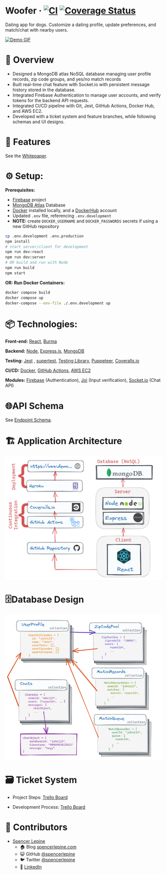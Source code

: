 # Woofer &middot; [![CI](https://github.com/spencerlepine/woofer/actions/workflows/main.yml/badge.svg?branch=main)](https://github.com/spencerlepine/woofer/actions/workflows/main.yml) [![Coverage Status](https://coveralls.io/repos/github/spencerlepine/woofer/badge.svg?branch=main)](https://coveralls.io/github/spencerlepine/woofer?branch=main)

Dating app for dogs. Customize a dating profile, update preferences, and match/chat with nearby users.

[![Demo GIF](./resources/images/demo.gif)](https://woofer-demo.herokuapp.com/)

# 🎯 Overview

- Designed a MongoDB atlas NoSQL database managing user profile records, zip code groups, and yes/no match records
- Built real-time chat feature with Socket.io with persistent message history stored in the database.
- Integrated Firebase Authentication to manage user accounts, and verify tokens for the backend API requests.
- Integrated CI/CD pipeline with Git, Jest, GitHub Actions, Docker Hub, and AWS EC2.
- Developed with a ticket system and feature branches, while following schemas and UI designs.

# 🌟 Features

See the [Whitepaper](./WOOFER_WHITEPAPER.md).

# ⚙️ Setup:

**Prerequisites:**

- [Firebase](https://firebase.google.com/) project
- [MongoDB Atlas](https://www.mongodb.com/atlas/database) Database
- [Docker](https://www.docker.com/) installed locally, and a [DockerHub](https://hub.docker.com/) account
- Updated `.env` file, referencing `.env.development`
- **NOTE:** create `DOCKER_USERNAME` and `DOCKER_PASSWORDS` secrets if using a new GitHub repository

```sh
cp .env.development .env.production
npm install
# start server/client for development
npm run dev:react
npm run dev:server
# OR build and run with Node
npm run build
npm start
```

**OR: Run Docker Containers:**

```sh
docker compose build
docker compose up
docker-compose --env-file ./.env.development up
```

# 📦 Technologies:

**Front-end:** [React](https://github.com/facebook/react/), [Burma](https://github.com/jgthms/bulma)

**Backend:** [Node](https://nodejs.org/), [Express.js](http://expressjs.com/), [MongoDB](https://docs.mongodb.com/)

**Testing:** [Jest](https://jestjs.io/) , [supertest](https://github.com/visionmedia/supertest), [Testing Library](https://testing-library.com/docs/react-testing-library/intro/), [Puppeteer](https://pptr.dev/), [Coveralls.io](https://coveralls.io/)

**CI/CD:** [Docker](https://docs.docker.com/), [GitHub Actions](https://docs.github.com/en/actions), [AWS EC2](https://aws.amazon.com/ec2/)

**Modules:** [Firebase](https://firebase.google.com/) (Authentication), [Joi](https://github.com/sideway/joi) (Input verification), [Socket.io](https://socket.io/) (Chat API)

# 🌐API Schema

See [Endpoint Schema](./resources/WOOFER_API.md).

# 🏗️ Application Architecture

![Deployment Architecture](./resources/images/Project_Deployment.png)

# 🗄Database Design

![Database Design](./resources/images/Database_Design.png)

# 🗃️ Ticket System

- Project Steps: [Trello Board](https://trello.com/b/tYtdHAT5/woofer-project)

- Development Process: [Trello Board](https://trello.com/b/kf2DJ80r/woofer-development)

# 🚀 Contributors

- [Spencer Lepine](https://github.com/spencerlepine)
  - 🏠 Blog [spencerlepine.com](https://www.spencerlepine.com)
  - 😺 GitHub [@spencerlepine](https://github.com/spencerlepine)
  - 🐦 Twitter [@spencerlepine](http://twitter.com/spencerlepine)
  - 💼 [LinkedIn](https://www.linkedin.com/in/spencer-lepine)
